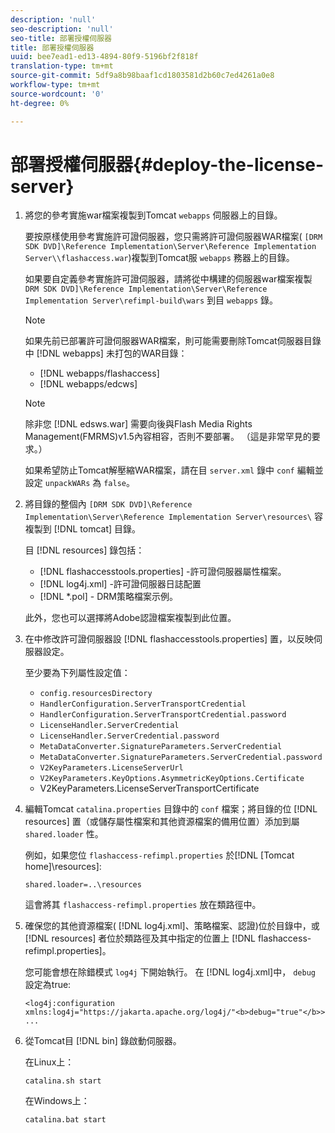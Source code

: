 ```yaml
---
description: 'null'
seo-description: 'null'
seo-title: 部署授權伺服器
title: 部署授權伺服器
uuid: bee7ead1-ed13-4894-80f9-5196bf2f818f
translation-type: tm+mt
source-git-commit: 5df9a8b98baaf1cd1803581d2b60c7ed4261a0e8
workflow-type: tm+mt
source-wordcount: '0'
ht-degree: 0%

---
```



# 部署授權伺服器{#deploy-the-license-server}

1. 將您的參考實施war檔案複製到Tomcat `webapps` 伺服器上的目錄。

   要按原樣使用參考實施許可證伺服器，您只需將許可證伺服器WAR檔案( `[DRM SDK DVD]\Reference Implementation\Server\Reference Implementation Server\\flashaccess.war`)複製到Tomcat服 `webapps` 務器上的目錄。

   如果要自定義參考實施許可證伺服器，請將從中構建的伺服器war檔案複製 `DRM SDK DVD]\Reference Implementation\Server\Reference Implementation Server\refimpl-build\wars` 到目 `webapps` 錄。

   >[!NOTE]
   >
   >如果先前已部署許可證伺服器WAR檔案，則可能需要刪除Tomcat伺服器目錄中 [!DNL webapps] 未打包的WAR目錄：
   >
   >* [!DNL webapps/flashaccess]
   >* [!DNL webapps/edcws]


   >[!NOTE]
   >
   >除非您 [!DNL edsws.war] 需要向後與Flash Media Rights Management(FMRMS)v1.5內容相容，否則不要部署。 （這是非常罕見的要求。）
   >
   >如果希望防止Tomcat解壓縮WAR檔案，請在目 `server.xml` 錄中 `conf` 編輯並設定 `unpackWARs` 為 `false`。

1. 將目錄的整個內 `[DRM SDK DVD]\Reference Implementation\Server\Reference Implementation Server\resources\` 容複製到 [!DNL tomcat] 目錄。

   目 [!DNL resources] 錄包括：

   * [!DNL flashaccesstools.properties] -許可證伺服器屬性檔案。
   * [!DNL log4j.xml] -許可證伺服器日誌配置
   * [!DNL *.pol] - DRM策略檔案示例。

   此外，您也可以選擇將Adobe認證檔案複製到此位置。

1. 在中修改許可證伺服器設 [!DNL flashaccesstools.properties] 置，以反映伺服器設定。

   至少要為下列屬性設定值：

   * `config.resourcesDirectory`
   * `HandlerConfiguration.ServerTransportCredential`
   * `HandlerConfiguration.ServerTransportCredential.password`
   * `LicenseHandler.ServerCredential`
   * `LicenseHandler.ServerCredential.password`
   * `MetaDataConverter.SignatureParameters.ServerCredential`
   * `MetaDataConverter.SignatureParameters.ServerCredential.password`
   * `V2KeyParameters.LicenseServerUrl`
   * `V2KeyParameters.KeyOptions.AsymmetricKeyOptions.Certificate`
   * V2KeyParameters.LicenseServerTransportCertificate

1. 編輯Tomcat `catalina.properties` 目錄中的 `conf` 檔案；將目錄的位 [!DNL resources] 置（或儲存屬性檔案和其他資源檔案的備用位置）添加到屬 `shared.loader` 性。

   例如，如果您位 `flashaccess-refimpl.properties` 於[!DNL [Tomcat home]\resources\]:

   ```
   shared.loader=..\resources
   ```

   這會將其 `flashaccess-refimpl.properties` 放在類路徑中。
1. 確保您的其他資源檔案( [!DNL log4j.xml]、策略檔案、認證)位於目錄中，或 [!DNL resources] 者位於類路徑及其中指定的位置上 [!DNL flashaccess-refimpl.properties]。

   您可能會想在除錯模式 `log4j` 下開始執行。 在 [!DNL log4j.xml]中， `debug` 設定為true:

   ```
   <log4j:configuration xmlns:log4j="https://jakarta.apache.org/log4j/"<b>debug="true"</b>>
   ...
   ```

1. 從Tomcat目 [!DNL bin] 錄啟動伺服器。

   在Linux上：

   ```
   catalina.sh start
   ```

   在Windows上：

   ```
   catalina.bat start
   ```
